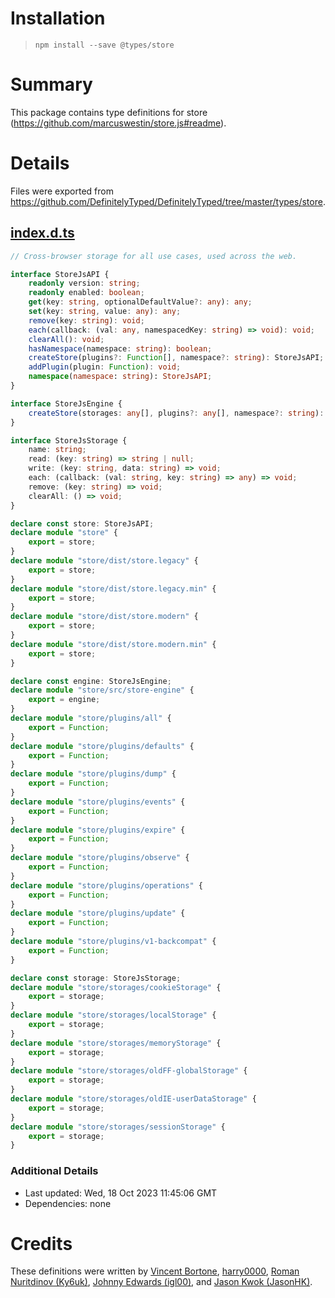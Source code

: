 # Installation
> `npm install --save @types/store`

# Summary
This package contains type definitions for store (https://github.com/marcuswestin/store.js#readme).

# Details
Files were exported from https://github.com/DefinitelyTyped/DefinitelyTyped/tree/master/types/store.
## [index.d.ts](https://github.com/DefinitelyTyped/DefinitelyTyped/tree/master/types/store/index.d.ts)
````ts
// Cross-browser storage for all use cases, used across the web.

interface StoreJsAPI {
    readonly version: string;
    readonly enabled: boolean;
    get(key: string, optionalDefaultValue?: any): any;
    set(key: string, value: any): any;
    remove(key: string): void;
    each(callback: (val: any, namespacedKey: string) => void): void;
    clearAll(): void;
    hasNamespace(namespace: string): boolean;
    createStore(plugins?: Function[], namespace?: string): StoreJsAPI;
    addPlugin(plugin: Function): void;
    namespace(namespace: string): StoreJsAPI;
}

interface StoreJsEngine {
    createStore(storages: any[], plugins?: any[], namespace?: string): StoreJsAPI;
}

interface StoreJsStorage {
    name: string;
    read: (key: string) => string | null;
    write: (key: string, data: string) => void;
    each: (callback: (val: string, key: string) => any) => void;
    remove: (key: string) => void;
    clearAll: () => void;
}

declare const store: StoreJsAPI;
declare module "store" {
    export = store;
}
declare module "store/dist/store.legacy" {
    export = store;
}
declare module "store/dist/store.legacy.min" {
    export = store;
}
declare module "store/dist/store.modern" {
    export = store;
}
declare module "store/dist/store.modern.min" {
    export = store;
}

declare const engine: StoreJsEngine;
declare module "store/src/store-engine" {
    export = engine;
}
declare module "store/plugins/all" {
    export = Function;
}
declare module "store/plugins/defaults" {
    export = Function;
}
declare module "store/plugins/dump" {
    export = Function;
}
declare module "store/plugins/events" {
    export = Function;
}
declare module "store/plugins/expire" {
    export = Function;
}
declare module "store/plugins/observe" {
    export = Function;
}
declare module "store/plugins/operations" {
    export = Function;
}
declare module "store/plugins/update" {
    export = Function;
}
declare module "store/plugins/v1-backcompat" {
    export = Function;
}

declare const storage: StoreJsStorage;
declare module "store/storages/cookieStorage" {
    export = storage;
}
declare module "store/storages/localStorage" {
    export = storage;
}
declare module "store/storages/memoryStorage" {
    export = storage;
}
declare module "store/storages/oldFF-globalStorage" {
    export = storage;
}
declare module "store/storages/oldIE-userDataStorage" {
    export = storage;
}
declare module "store/storages/sessionStorage" {
    export = storage;
}

````

### Additional Details
 * Last updated: Wed, 18 Oct 2023 11:45:06 GMT
 * Dependencies: none

# Credits
These definitions were written by [Vincent Bortone](https://github.com/vbortone), [harry0000](https://github.com/harry0000), [Roman Nuritdinov (Ky6uk)](https://github.com/Ky6uk), [Johnny Edwards (igl00)](https://github.com/igl00), and [Jason Kwok (JasonHK)](https://github.com/JasonHK).
